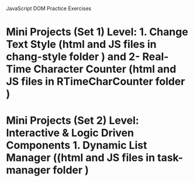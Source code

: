 JavaScript DOM Practice Exercises
# Mini Projects (Set 1) Level: 1. Change Text Style (html and JS files in chang-style folder ) and 2- Real-Time Character Counter (html and JS files in RTimeCharCounter folder )
# Mini Projects (Set 2) Level: Interactive & Logic Driven Components 1. Dynamic List Manager ((html and JS files in task-manager folder )
